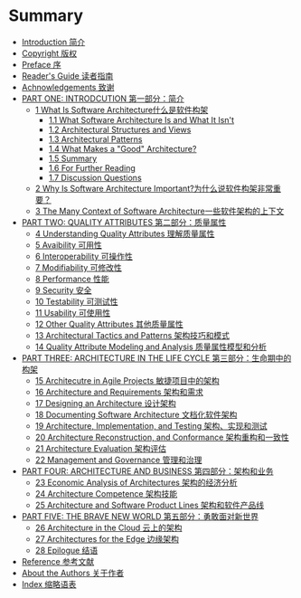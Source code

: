 # Summary

* [Introduction 简介](README.md)
* [Copyright 版权](01.copyright.md)
* [Preface 序](02.preface.md)
* [Reader's Guide 读者指南](03.readers_guide.md)
* [Achnowledgements 致谢](04.acknowledgements.md)
* [PART ONE: INTRODCUTION 第一部分：简介](part1/00.intro.md)
  * [1 What Is Software Architecture什么是软件构架](part1/01.what_is_sw_arch.md)
    * [1.1 What Software Architecture Is and What It Isn't]()
    * [1.2 Architectural Structures and Views]()
    * [1.3 Architectural Patterns]()
    * [1.4 What Makes a "Good" Architecture?]()
    * [1.5 Summary]()
    * [1.6 For Further Reading]()
    * [1.7 Discussion Questions]()
  * [2 Why Is Software Architecture Important?为什么说软件构架非常重要？](part1/02.why_is_sw_arch_important.md)
  * [3 The Many Context of Software Architecture一些软件架构的上下文](part1/03.the_many_context_of_sw_arch.md)
* [PART TWO: QUALITY ATTRIBUTES 第二部分：质量属性](part2/00.quality_attributes.md)
  * [4 Understanding Quality Attributes 理解质量属性](part2/04.understanding_quality_attr.md)
  * [5 Avaibility 可用性](part2/05.avaibility.md)
  * [6 Interoperability 可操作性](part2/06.interoperability.md)
  * [7 Modifiability 可修改性](part2/07.modifiability.md)
  * [8 Performance 性能](part2/08.performance.md)
  * [9 Security 安全](part2/09.security.md)
  * [10 Testability 可测试性](part2/10.testability.md)
  * [11 Usability 可使用性](part2/11.usability.md)
  * [12 Other Quality Attributes 其他质量属性](part2/12.other_qualityu_attr.md)
  * [13 Architectural Tactics and Patterns 架构技巧和模式](part2/13.arch_tactics_patterns.md)
  * [14 Quality Attribute Modeling and Analysis 质量属性模型和分析](part2/14.quality_attr_modeling_analysis.md)
* [PART THREE: ARCHITECTURE IN THE LIFE CYCLE 第三部分：生命期中的构架](part3/00.arch_in_the_life_cycle.md)
  * [15 Architecutre in Agile Projects 敏捷项目中的架构](part3/15.arch_in_agile_prj.md)
  * [16 Architecture and Requirements 架构和需求](part3/16.arch_req.md)
  * [17 Designing an Architecture 设计架构](part3/17.design_arch.md)
  * [18 Documenting Software Architecture 文档化软件架构](part3/18.doc_sw_arch.md)
  * [19 Architecture, Implementation, and Testing 架构、实现和测试](part3/19.arch_implementation_testing.md)
  * [20 Architecture Reconstruction, and Conformance 架构重构和一致性](part3/20.arch_reconstruction_testing.md)
  * [21 Architecture Evaluation 架构评估](part3/21.arch_evaluation.md)
  * [22 Management and Governance 管理和治理](part3/22.mgr_and_gov.md)
* [PART FOUR: ARCHITECTURE AND BUSINESS 第四部分：架构和业务](part4/00.arch_and_business.md)
  * [23 Economic Analysis of Architectures 架构的经济分析](part4/23.eco_analysis_of_arch.md)
  * [24 Architecture Competence 架构技能](part4/24.arch_competence.md)
  * [25 Architecture and Software Product Lines 架构和软件产品线](part4/25.arch_and_sw_product_lines.md)
* [PART FIVE: THE BRAVE NEW WORLD 第五部分：勇敢面对新世界](part5/00.the_brave_new_world.md)
  * [26 Architecture in the Cloud 云上的架构](part5/26.arch_in_the_cloud.md)
  * [27 Architectures for the Edge 边缘架构](part5/27.arch_4_the_edge.md)
  * [28 Epilogue 结语](part5/28.epilogue.md)
* [Reference 参考文献](05.reference.md)
* [About the Authors 关于作者](06.about_the_authors.md)
* [Index 缩略语表](07.index.md)